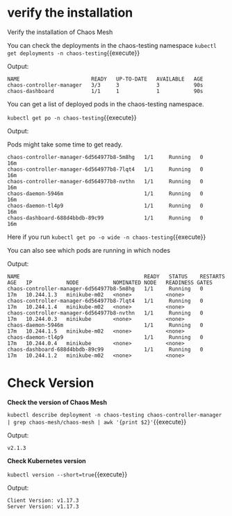 # verify the installation

Verify the installation of Chaos Mesh

You can check the deployments in the chaos-testing namespace `kubectl get deployments -n chaos-testing`{{execute}}

Output:
 
```
NAME                       READY   UP-TO-DATE   AVAILABLE   AGE
chaos-controller-manager   3/3     3            3           90s
chaos-dashboard            1/1     1            1           90s
```
You can get a list of deployed pods in the chaos-testing namespace. 

`kubectl get po -n chaos-testing`{{execute}}

Output:

Pods might take some time to get ready.

```
chaos-controller-manager-6d564977b8-5m8hg   1/1     Running   0          16m
chaos-controller-manager-6d564977b8-7lqt4   1/1     Running   0          16m
chaos-controller-manager-6d564977b8-nvthn   1/1     Running   0          16m
chaos-daemon-5946m                          1/1     Running   0          16m
chaos-daemon-tl4p9                          1/1     Running   0          16m
chaos-dashboard-688d4bbdb-89c99             1/1     Running   0          16m
```
Here if you run `kubectl get po -o wide -n chaos-testing`{{execute}} 

You can also see which pods are running in which nodes

Output:

```
NAME                                        READY   STATUS    RESTARTS   AGE   IP           NODE           NOMINATED NODE   READINESS GATES
chaos-controller-manager-6d564977b8-5m8hg   1/1     Running   0          17m   10.244.1.3   minikube-m02   <none>           <none>
chaos-controller-manager-6d564977b8-7lqt4   1/1     Running   0          17m   10.244.1.4   minikube-m02   <none>           <none>
chaos-controller-manager-6d564977b8-nvthn   1/1     Running   0          17m   10.244.0.3   minikube       <none>           <none>
chaos-daemon-5946m                          1/1     Running   0          17m   10.244.1.5   minikube-m02   <none>           <none>
chaos-daemon-tl4p9                          1/1     Running   0          17m   10.244.0.4   minikube       <none>           <none>
chaos-dashboard-688d4bbdb-89c99             1/1     Running   0          17m   10.244.1.2   minikube-m02   <none>           <none>
```
# Check Version

**Check the version of Chaos Mesh**

 `kubectl describe deployment -n chaos-testing chaos-controller-manager | grep chaos-mesh/chaos-mesh | awk '{print $2}'`{{execute}}

 Output:

 ```
 v2.1.3
 ```

**Check Kubernetes version**
 
 `kubectl version --short=true`{{execute}}

 Output:

 ```
 Client Version: v1.17.3
 Server Version: v1.17.3
 ```